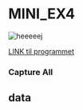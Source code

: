 # MINI_EX4

![heeeeej](https://github.com/madsdixen/mini_ex/blob/master/mini_ex4/2018-03-03%20(1).png?raw=true)

[LINK til programmet](https://rawgit.com/madsdixen/mini_ex/master/mini_ex4/index.html)


### Capture All


## data
